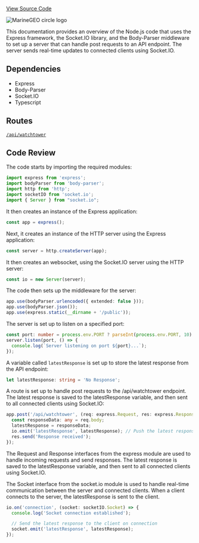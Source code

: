 <a href="https://github.com/johannes-vdm/express-beacon" target="_blank">View Source Code</a>

![MarineGEO circle logo]("./public/beacon.png" "Beacon Image")

This documentation provides an overview of the Node.js code that uses the Express framework, the Socket.IO library, and the Body-Parser middleware to set up a server that can handle post requests to an API endpoint. The server sends real-time updates to connected clients using Socket.IO.

## Dependencies
- Express
- Body-Parser
- Socket.IO
- Typescript 
  
## Routes
<a href="">`/api/watchtower`</a>

## Code Review
The code starts by importing the required modules:
```ts
import express from 'express';
import bodyParser from 'body-parser';
import http from 'http';
import socketIO from 'socket.io';
import { Server } from "socket.io";
```

It then creates an instance of the Express application:

```ts
const app = express();
```

Next, it creates an instance of the HTTP server using the Express application:
```ts
const server = http.createServer(app);
```

It then creates an websocket, using the Socket.IO server using the HTTP server:
```ts
const io = new Server(server);
```

The code then sets up the middleware for the server:
```ts
app.use(bodyParser.urlencoded({ extended: false }));
app.use(bodyParser.json());
app.use(express.static(__dirname + '/public'));
```

The server is set up to listen on a specified port:

```ts
const port: number = process.env.PORT ? parseInt(process.env.PORT, 10) : 3000;
server.listen(port, () => {
  console.log(`Server listening on port ${port}...`);
});
```
A variable called `latestResponse` is set up to store the latest response from the API endpoint:

```ts
let latestResponse: string = 'No Response';

```

A route is set up to handle post requests to the /api/watchtower endpoint. The latest response is saved to the latestResponse variable, and then sent to all connected clients using Socket.IO:

```ts
app.post('/api/watchtower', (req: express.Request, res: express.Response) => {
  const responseData: any = req.body;
  latestResponse = responseData;
  io.emit('latestResponse', latestResponse); // Push the latest response to all connected clients
  res.send('Response received');
});
```
The Request and Response interfaces from the express module are used to handle incoming requests and send responses. The latest response is saved to the latestResponse variable, and then sent to all connected clients using Socket.IO.

The Socket interface from the socket.io module is used to handle real-time communication between the server and connected clients. When a client connects to the server, the latestResponse is sent to the client.
```ts
io.on('connection', (socket: socketIO.Socket) => {
  console.log('Socket connection established');

  // Send the latest response to the client on connection
  socket.emit('latestResponse', latestResponse);
});
```